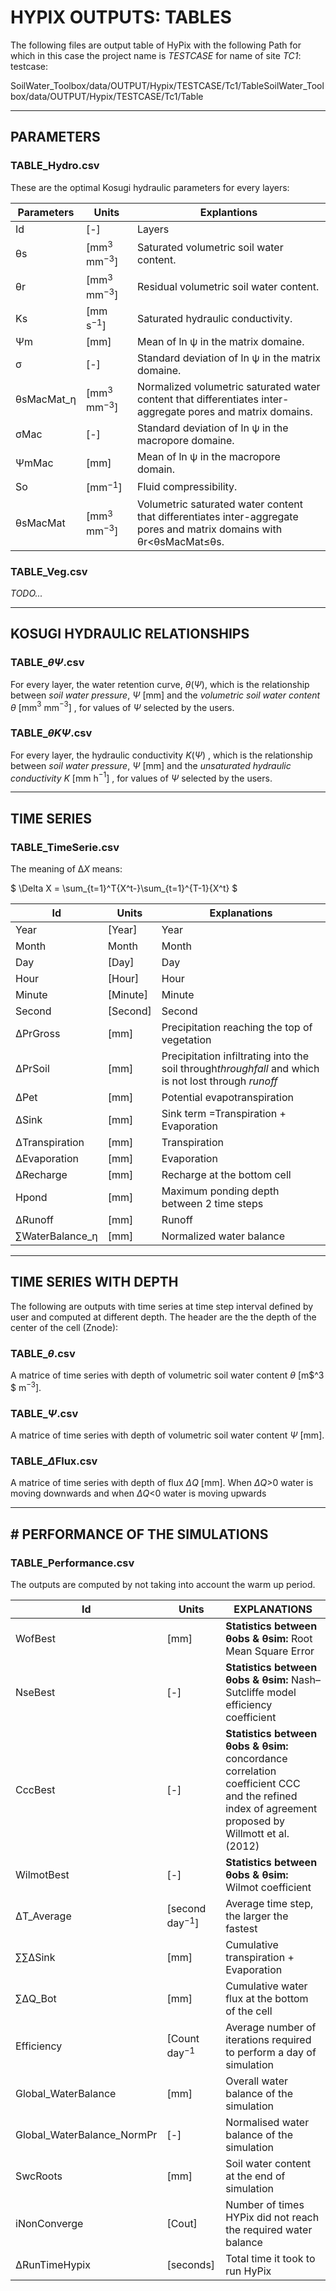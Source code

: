 <!-- MathJax -->
  <script type="text/x-mathjax-config">
    MathJax.Hub.Config({
		     TeX: {
      equationNumbers: {
        autoNumber: "AMS"
      }
    },
      tex2jax: {
        skipTags: ['script', 'noscript', 'style', 'textarea', 'pre'],
        inlineMath: [['$','$']]
      }
    });
  </script>
<script id="MathJax-script" async src="https://cdn.mathjax.org/mathjax/latest/MathJax.js?config=TeX-MML-AM_CHTML"></script>

# HYPIX OUTPUTS: TABLES

The following files are output table of HyPix with the following Path for which in this case the project name is *TESTCASE* for name of site *TC1*: testcase:

SoilWater_Toolbox/data/OUTPUT/Hypix/TESTCASE/Tc1/TableSoilWater_Toolbox/data/OUTPUT/Hypix/TESTCASE/Tc1/Table

---

## PARAMETERS

### TABLE_Hydro.csv

These are the optimal Kosugi hydraulic parameters for every layers:

| Parameters    | Units                  | Explantions                                                                                                                   |
| ------------- | ---------------------- | ----------------------------------------------------------------------------------------------------------------------------- |
| Id            | [-]                    | Layers                                                                                                                        |
| θs           | [mm$^3$ mm$^{-3}$] | Saturated volumetric soil water content.                                                                                      |
| θr           | [mm$^3$ mm$^{-3}$] | Residual volumetric soil water content.                                                                                       |
| Ks            | [mm s$^{-1}$]        | Saturated hydraulic conductivity.                                                                                             |
| Ψm           | [mm]                   | Mean of ln ψ in the matrix domaine.                                                                                          |
| σ            | [-]                    | Standard deviation of ln ψ in the matrix domaine.                                                                            |
| θsMacMat\_ƞ | [mm$^3$ mm$^{-3}$] | Normalized volumetric saturated water content that differentiates inter-aggregate pores and matrix domains.                   |
| σMac         | [-]                    | Standard deviation of ln ψ in the macropore domaine.                                                                         |
| ΨmMac        | [mm]                   | Mean of ln ψ in the macropore domain.                                                                                        |
| So            | \[mm$^{-1}$\]        | Fluid compressibility.                                                                                                        |
| θsMacMat     | [mm$^3$ mm$^{-3}$] | Volumetric saturated water content that differentiates inter-aggregate pores and matrix domains with θr<θsMacMat$\le$θs. |

### TABLE_Veg.csv

*TODO...*

---

## KOSUGI HYDRAULIC RELATIONSHIPS

### TABLE\_$\theta \Psi$.csv

For every layer, the water retention curve,  $\theta(\Psi)$, which is the relationship between *soil water pressure*, $\Psi$ [mm] and the *volumetric soil water content* *θ* [mm$^3$ mm$^{-3}$] , for  values of $\Psi$ selected by the users.

### TABLE\_$\theta K \Psi$.csv

For every layer, the hydraulic conductivity  $K(\Psi)$ , which is the relationship between *soil water pressure*, $\Psi$ [mm] and the *unsaturated hydraulic conductivity* *K* [mm h$^{-1}$] , for values of $\Psi$ selected by the users.

---

## TIME SERIES

### TABLE_TimeSerie.csv

The meaning of Δ*X* means:

$  \Delta X = \sum_{t=1}^T{X^t-}\sum_{t=1}^{T-1}{X^t} $

| Id                 | Units    | Explanations                                                                                             |
| ------------------ | -------- | -------------------------------------------------------------------------------------------------------- |
| Year               | [Year]   | Year                                                                                                     |
| Month              | Month    | Month                                                                                                    |
| Day                | [Day]    | Day                                                                                                      |
| Hour               | [Hour]   | Hour                                                                                                     |
| Minute             | [Minute] | Minute                                                                                                   |
| Second             | [Second] | Second                                                                                                   |
| ΔPrGross          | [mm]     | Precipitation reaching the top of vegetation                                                             |
| ΔPrSoil           | [mm]     | Precipitation infiltrating into the soil through*throughfall* and which is not lost through *runoff* |
| ΔPet              | [mm]     | Potential evapotranspiration                                                                             |
| ΔSink             | [mm]     | Sink term =Transpiration + Evaporation                                                                   |
| ΔTranspiration    | [mm]     | Transpiration                                                                                            |
| ΔEvaporation      | [mm]     | Evaporation                                                                                              |
| ΔRecharge         | [mm]     | Recharge at the bottom cell                                                                              |
| Hpond              | [mm]     | Maximum ponding depth between 2 time steps                                                               |
| ΔRunoff           | [mm]     | Runoff                                                                                                   |
| ∑WaterBalance\_η | [mm]     | Normalized water balance                                                                                 |

---



## TIME SERIES WITH DEPTH

The following are outputs with time series at time step interval defined by user and computed at different depth. The header are the the depth of the center of the cell (Znode):

### TABLE\_$\theta$.csv

A matrice of time series with depth of volumetric soil water content $\theta$ [m$^3 $ m$^{-3}$].

### TABLE\_$\Psi$.csv

A matrice of time series with depth of volumetric soil water content $\Psi$ [mm].

### TABLE\_$\Delta$Flux.csv

A matrice of time series with depth of flux $\Delta Q$ [mm]. When  $\Delta Q$>0 water is moving downwards and when $\Delta Q$<0 water is moving upwards

---



## # PERFORMANCE OF THE SIMULATIONS

### TABLE_Performance.csv

The outputs are computed by not taking into account the warm up period.

| Id                         | Units                 | EXPLANATIONS                                                                                                                                              |
| -------------------------- | --------------------- | --------------------------------------------------------------------------------------------------------------------------------------------------------- |
| WofBest                    | [mm]                  | **Statistics between θobs & θsim:** Root Mean Square Error                                                                                        |
| NseBest                    | [-]                   | **Statistics between θobs & θsim:** Nash–Sutcliffe model efficiency coefficient                                                                  |
| CccBest                    | [-]                   | **Statistics between θobs & θsim:** concordance correlation coefficient CCC and the refined index of agreement proposed by Willmott et al. (2012) |
| WilmotBest                 | [-]                   | **Statistics between θobs & θsim:** Wilmot coefficient                                                                                            |
| ΔT_Average                | [second day$^{-1}$] | Average time step, the larger the fastest                                                                                                                 |
| ∑∑ΔSink                 | [mm]                  | Cumulative transpiration + Evaporation                                                                                                                    |
| ∑ΔQ_Bot                  | [mm]                  | Cumulative water flux at the bottom of the cell                                                                                                           |
| Efficiency                 | [Count day$^{-1}$   | Average number of iterations required to perform a day of simulation                                                                                      |
| Global_WaterBalance        | [mm]                  | Overall water balance of the simulation                                                                                                                   |
| Global_WaterBalance_NormPr | [-]                   | Normalised water balance of the simulation                                                                                                                |
| SwcRoots                   | [mm]                  | Soil water content at the end of simulation                                                                                                               |
| iNonConverge               | [Cout]                | Number of times HYPix did not reach the required water balance                                                                                            |
| ΔRunTimeHypix             | [seconds]             | Total time it took to run HyPix                                                                                                                           |
